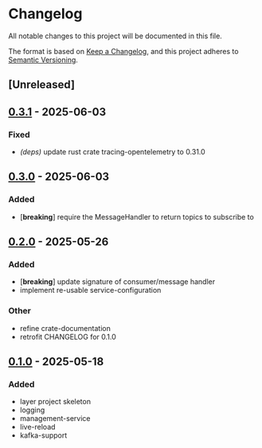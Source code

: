 # Changelog

All notable changes to this project will be documented in this file.

The format is based on [Keep a Changelog](https://keepachangelog.com/en/1.0.0/),
and this project adheres to [Semantic Versioning](https://semver.org/spec/v2.0.0.html).

## [Unreleased]

## [0.3.1](https://github.com/elmarx/iconoclast/compare/iconoclast-v0.3.0...iconoclast-v0.3.1) - 2025-06-03

### Fixed

- *(deps)* update rust crate tracing-opentelemetry to 0.31.0

## [0.3.0](https://github.com/elmarx/iconoclast/compare/iconoclast-v0.2.0...iconoclast-v0.3.0) - 2025-06-03

### Added

- [**breaking**] require the MessageHandler to return topics to subscribe to

## [0.2.0](https://github.com/elmarx/iconoclast/compare/iconoclast-v0.1.0...iconoclast-v0.2.0) - 2025-05-26

### Added

- [**breaking**] update signature of consumer/message handler
- implement re-usable service-configuration

### Other

- refine crate-documentation
- retrofit CHANGELOG for 0.1.0

## [0.1.0](https://github.com/elmarx/iconoclast/releases/tag/iconoclast-v0.1.0) - 2025-05-18

### Added

- layer project skeleton
- logging
- management-service
- live-reload
- kafka-support
